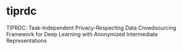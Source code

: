 # tiprdc
TIPRDC: Task-Independent Privacy-Respecting Data Crowdsourcing Framework for Deep Learning with Anonymized Intermediate Representations

